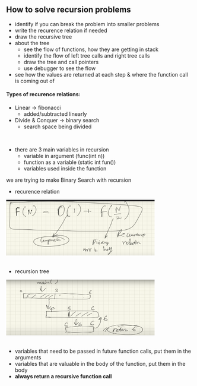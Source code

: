 <h2>How to solve recursion problems</h2>

- identify if you can break the problem into smaller problems
- write the recurence relation if needed
- draw the recursive tree
- about the tree
    - see the flow of functions, how they are getting in stack
    - identify the flow of left tree calls and right tree calls
    - draw the tree and call pointers
    - use debugger to see the flow 
- see how the values are returned at each step & where the function call is coming out of

<h4>Types of recurence relations:</h4>

- Linear -> fibonacci
    - added/subtracted linearly
- Divide & Conquer -> binary search
    - search space being divided
<br>

- there are 3 main variables in recursion
    - variable in argument (func(int n))
    - function as a variable (static int fun())
    - variables used inside the function 

we are trying to make Binary Search with recursion
- recurence relation

<img src="note ss/bin search rel.png"  width="400" height="150">
<br><br>

- recursion tree

<img src="note ss/BS rec tree.png"  width="400" height="150">
<br><br>

- variables that need to be passed in future function calls, put them in the arguments
- variables that are valuable in the body of the function, put them in the body
- <b> always return a recursive function call 
<br><br>
